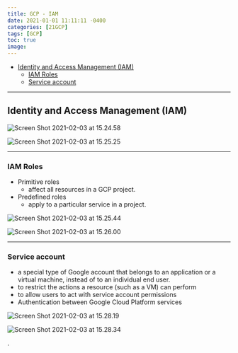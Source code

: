 ```yaml
---
title: GCP - IAM
date: 2021-01-01 11:11:11 -0400
categories: [21GCP]
tags: [GCP]
toc: true
image:
---
```


- [Identity and Access Management (IAM)](#identity-and-access-management-iam)
  - [IAM Roles](#iam-roles)
  - [Service account](#service-account)

---


## Identity and Access Management (IAM)

![Screen Shot 2021-02-03 at 15.24.58](https://i.imgur.com/NRpqXEe.png)

![Screen Shot 2021-02-03 at 15.25.25](https://i.imgur.com/t4zsqr4.png)

---


### IAM Roles

- Primitive roles
  - affect all resources in a GCP project.
- Predefined roles
  - apply to a particular service in a project.

![Screen Shot 2021-02-03 at 15.25.44](https://i.imgur.com/3pIlSRt.png)

![Screen Shot 2021-02-03 at 15.26.00](https://i.imgur.com/zwmpguY.png)

---


### Service account

- a special type of Google account that belongs to an application or a virtual machine, instead of to an individual end user.
- to restrict the actions a resource (such as a VM) can perform
- to allow users to act with service account permissions
- Authentication between Google Cloud Platform services

![Screen Shot 2021-02-03 at 15.28.19](https://i.imgur.com/V6W9P6y.png)

![Screen Shot 2021-02-03 at 15.28.34](https://i.imgur.com/QfUz8Ig.png)












.